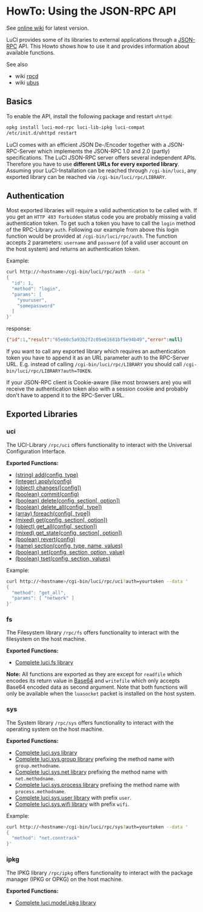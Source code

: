 # HowTo: Using the JSON-RPC API

See [online wiki](https://github.com/openwrt/luci/wiki/JsonRpcHowTo) for latest version.

LuCI provides some of its libraries to external applications through a [JSON-RPC](https://en.wikipedia.org/wiki/JSON-RPC) API.
This Howto shows how to use it and provides information about available functions.

See also 
* wiki [rpcd](https://openwrt.org/docs/techref/rpcd)
* wiki [ubus](https://openwrt.org/docs/techref/ubus)

## Basics
To enable the API, install the following package and restart `uhttpd`:

```bash
opkg install luci-mod-rpc luci-lib-ipkg luci-compat
/etc/init.d/uhttpd restart
```

LuCI comes with an efficient JSON De-/Encoder together with a JSON-RPC-Server which implements the JSON-RPC 1.0 and 2.0 (partly) specifications.
The LuCI JSON-RPC server offers several independent APIs.
Therefore you have to use **different URLs for every exported library**.
Assuming your LuCI-Installation can be reached through `/cgi-bin/luci`, any exported library can be reached via `/cgi-bin/luci/rpc/LIBRARY`.


## Authentication
Most exported libraries will require a valid authentication to be called with.
If you get an `HTTP 403 Forbidden` status code you are probably missing a valid authentication token.
To get such a token you have to call the `login` method of the RPC-Library `auth`.
Following our example from above this login function would be provided at `/cgi-bin/luci/rpc/auth`.
The function accepts 2 parameters: `username` and `password` (of a valid user account on the host system) and returns an authentication token.

Example:
```sh
curl http://<hostname>/cgi-bin/luci/rpc/auth --data '
{
  "id": 1,
  "method": "login",
  "params": [
    "youruser",
    "somepassword"
  ]
}'
```

response:
```json
{"id":1,"result":"65e60c5a93b2f2c05e61681bf5e94b49","error":null}
```

If you want to call any exported library which requires an authentication token you have to append it as an URL parameter auth to the RPC-Server URL.
E.g. instead of calling `/cgi-bin/luci/rpc/LIBRARY` you should call `/cgi-bin/luci/rpc/LIBRARY?auth=TOKEN`.

If your JSON-RPC client is Cookie-aware (like most browsers are) you will receive the authentication token also with a session cookie and probably don't have to append it to the RPC-Server URL.


## Exported Libraries
### uci
The UCI-Library `/rpc/uci` offers functionality to interact with the Universal Configuration Interface.

**Exported Functions:**
* [(string) add(config, type)](https://htmlpreview.github.io/?https://raw.githubusercontent.com/openwrt/luci/master/docs/api/modules/luci.model.uci.html#Cursor.add)
* [(integer) apply(config)](https://htmlpreview.github.io/?https://raw.githubusercontent.com/openwrt/luci/master/docs/api/modules/luci.model.uci.html#Cursor.apply)
* [(object) changes([config])](https://htmlpreview.github.io/?https://raw.githubusercontent.com/openwrt/luci/master/docs/api/modules/luci.model.uci.html#Cursor.changes)
* [(boolean) commit(config)](https://htmlpreview.github.io/?https://raw.githubusercontent.com/openwrt/luci/master/docs/api/modules/luci.model.uci.html#Cursor.commit)
* [(boolean) delete(config, section[, option])](https://htmlpreview.github.io/?https://raw.githubusercontent.com/openwrt/luci/master/docs/api/modules/luci.model.uci.html#Cursor.delete)
* [(boolean) delete_all(config[, type])](https://htmlpreview.github.io/?https://raw.githubusercontent.com/openwrt/luci/master/docs/api/modules/luci.model.uci.html#Cursor.delete_all)
* [(array) foreach(config[, type])](https://htmlpreview.github.io/?https://raw.githubusercontent.com/openwrt/luci/master/docs/api/modules/luci.model.uci.html#Cursor.foreach)
* [(mixed) get(config, section[, option])](https://htmlpreview.github.io/?https://raw.githubusercontent.com/openwrt/luci/master/docs/api/modules/luci.model.uci.html#Cursor.get)
* [(object) get_all(config[, section])](https://htmlpreview.github.io/?https://raw.githubusercontent.com/openwrt/luci/master/docs/api/modules/luci.model.uci.html#Cursor.get_all)
* [(mixed) get_state(config, section[, option])](https://htmlpreview.github.io/?https://raw.githubusercontent.com/openwrt/luci/master/docs/api/modules/luci.model.uci.html#Cursor.get)
* [(boolean) revert(config)](https://htmlpreview.github.io/?https://raw.githubusercontent.com/openwrt/luci/master/docs/api/modules/luci.model.uci.html#Cursor.revert)
* [(name) section(config, type, name, values)](https://htmlpreview.github.io/?https://raw.githubusercontent.com/openwrt/luci/master/docs/api/modules/luci.model.uci.html#Cursor.section)
* [(boolean) set(config, section, option, value)](https://htmlpreview.github.io/?https://raw.githubusercontent.com/openwrt/luci/master/docs/api/modules/luci.model.uci.html#Cursor.set)
* [(boolean) tset(config, section, values)](https://htmlpreview.github.io/?https://raw.githubusercontent.com/openwrt/luci/master/docs/api/modules/luci.model.uci.html#Cursor.tset)

Example:
```sh
curl http://<hostname>/cgi-bin/luci/rpc/uci?auth=yourtoken --data '
{
  "method": "get_all",
  "params": [ "network" ]
}'
```

### fs
The Filesystem library `/rpc/fs` offers functionality to interact with the filesystem on the host machine.

**Exported Functions:**

* [Complete luci.fs library](https://htmlpreview.github.io/?https://raw.githubusercontent.com/openwrt/luci/master/docs/api/modules/luci.fs.html)

**Note:** All functions are exported as they are except for `readfile` which encodes its return value in [Base64](https://en.wikipedia.org/wiki/Base64) and `writefile` which only accepts Base64 encoded data as second argument.
Note that both functions will only be available when the `luasocket` packet is installed on the host system.

### sys
The System library `/rpc/sys` offers functionality to interact with the operating system on the host machine.

**Exported Functions:**
* [Complete luci.sys library](https://htmlpreview.github.io/?https://raw.githubusercontent.com/openwrt/luci/master/docs/api/modules/luci.sys.html)
* [Complete luci.sys.group library](https://htmlpreview.github.io/?https://raw.githubusercontent.com/openwrt/luci/master/docs/api/modules/luci.sys.group.html) prefixing the method name with `group.methodname`.
* [Complete luci.sys.net library](https://htmlpreview.github.io/?https://raw.githubusercontent.com/openwrt/luci/master/docs/api/modules/luci.sys.net.html) prefixing the method name with `net.methodname`.
* [Complete luci.sys.process library](https://htmlpreview.github.io/?https://raw.githubusercontent.com/openwrt/luci/master/docs/api/modules/luci.sys.process.html) prefixing the method name with `process.methodname`.
* [Complete luci.sys.user library](https://htmlpreview.github.io/?https://raw.githubusercontent.com/openwrt/luci/master/docs/api/modules/luci.sys.user.html) with prefix `user`.
* [Complete luci.sys.wifi library](https://htmlpreview.github.io/?https://raw.githubusercontent.com/openwrt/luci/master/docs/api/modules/luci.sys.wifi.html) with prefix `wifi`.

Example:
```sh
curl http://<hostname>/cgi-bin/luci/rpc/sys?auth=yourtoken --data '
{
  "method": "net.conntrack"
}'
```

### ipkg
The IPKG library `/rpc/ipkg` offers functionality to interact with the package manager (IPKG or OPKG) on the host machine.

**Exported Functions:**
* [Complete luci.model.ipkg library](https://htmlpreview.github.io/?https://raw.githubusercontent.com/openwrt/luci/master/docs/api/modules/luci.model.ipkg.html)

